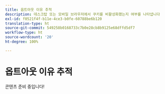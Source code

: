 ```yaml
---
title: 옵트아웃 이유 추적
description: 데스크탑 또는 모바일 브라우저에서 쿠키를 비활성화했는지 여부를 나타냅니다.
exl-id: f0521f4f-b11e-4ce3-b0fe-60788be6b120
translation-type: ht
source-git-commit: 549258b0168733c7b0e28cb8b9125e68dffd5df7
workflow-type: ht
source-wordcount: '20'
ht-degree: 100%

---
```


# 옵트아웃 이유 추적

콘텐츠 준비 중입니다!
